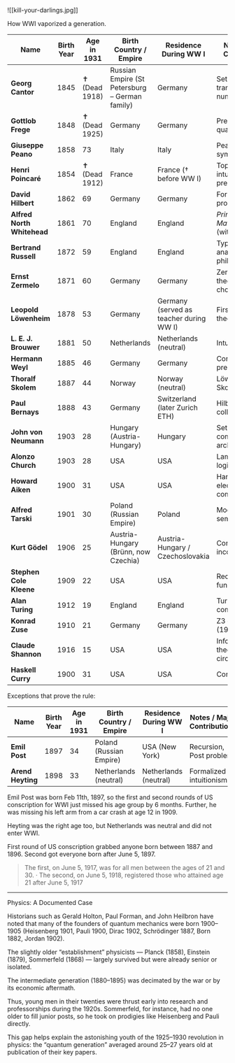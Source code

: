 
![[kill-your-darlings.jpg]]


How WWI vaporized a generation.

| Name                           | Birth Year | Age in 1931   | Birth Country / Empire                         | Residence During WW I                   | Notes / Major Contributions                |
| ------------------------------ | ---------- | ------------- | ---------------------------------------------- | --------------------------------------- | ------------------------------------------ |
| **Georg Cantor**               | 1845       | ✝ (Dead 1918) | Russian Empire (St Petersburg – German family) | Germany                                 | Set theory, transfinite numbers            |
| **Gottlob Frege**              | 1848       | ✝ (Dead 1925) | Germany                                        | Germany                                 | Predicate logic, quantifiers               |
| **Giuseppe Peano**             | 1858       | 73            | Italy                                          | Italy                                   | Peano axioms, symbolic logic               |
| **Henri Poincaré**             | 1854       | ✝ (Dead 1912) | France                                         | France († before WW I)                  | Topology, intuitionism precursor           |
| **David Hilbert**              | 1862       | 69            | Germany                                        | Germany                                 | Formalism, Hilbert program                 |
| **Alfred North Whitehead**     | 1861       | 70            | England                                        | England                                 | *Principia Mathematica* (with Russell)     |
| **Bertrand Russell**           | 1872       | 59            | England                                        | England                                 | Type theory, analytic philosophy           |
| **Ernst Zermelo**              | 1871       | 60            | Germany                                        | Germany                                 | Zermelo set theory, axiom of choice        |
| **Leopold Löwenheim**          | 1878       | 53            | Germany                                        | Germany (served as teacher during WW I) | First model-theoretic results              |
| **L. E. J. Brouwer**           | 1881       | 50            | Netherlands                                    | Netherlands (neutral)                   | Intuitionism                               |
| **Hermann Weyl**               | 1885       | 46            | Germany                                        | Germany                                 | Continuum, predicativity                   |
| **Thoralf Skolem**             | 1887       | 44            | Norway                                         | Norway (neutral)                        | Löwenheim–Skolem theorem                   |
| **Paul Bernays**               | 1888       | 43            | Germany                                        | Switzerland (later Zurich ETH)          | Hilbert collaborator                       |
| **John von Neumann**           | 1903       | 28            | Hungary (Austria-Hungary)                      | Hungary                                 | Set theory, later computing architecture   |
| **Alonzo Church**              | 1903       | 28            | USA                                            | USA                                     | Lambda calculus, logic                     |
| **Howard Aiken**               | 1900       | 31            | USA                                            | USA                                     | Harvard Mark I electromechanical computer  |
| **Alfred Tarski**              | 1901       | 30            | Poland (Russian Empire)                        | Poland                                  | Model theory, semantics of truth           |
| **Kurt Gödel**                 | 1906       | 25            | Austria-Hungary (Brünn, now Czechia)           | Austria-Hungary / Czechoslovakia        | Completeness, incompleteness               |
| **Stephen Cole Kleene**        | 1909       | 22            | USA                                            | USA                                     | Recursive functions                        |
| **Alan Turing**                | 1912       | 19            | England                                        | England                                 | Turing machines, computability             |
| **Konrad Zuse**                | 1910       | 21            | Germany                                        | Germany                                 | Z3 computer (1930s–40s)                    |
| **Claude Shannon**             | 1916       | 15            | USA                                            | USA                                     | Information theory, Boolean circuits       |
| **Haskell Curry**              | 1900       | 31            | USA                                            | USA                                     | Combinatory logic                          |

Exceptions that prove the rule:

| Name                           | Birth Year | Age in 1931   | Birth Country / Empire                         | Residence During WW I                   | Notes / Major Contributions                |
| ------------------------------ | ---------- | ------------- | ---------------------------------------------- | --------------------------------------- | ------------------------------------------ |
| **Emil Post**                  | 1897       | 34            | Poland (Russian Empire)                        | USA (New York)                          | Recursion, Post problem                    |
| **Arend Heyting**              | 1898       | 33            | Netherlands (neutral)                          | Netherlands (neutral)                   | Formalized intuitionism                    |

Emil Post was born Feb 11th, 1897, so the first and second rounds of US conscription for WWI just missed his age group by 6 months. Further, he was missing his left arm from a car crash at age 12 in 1909.

Heyting was the right age too, but Netherlands was neutral and did not enter WWI.

First round of US conscription grabbed anyone born between 1887 and 1896.
Second got everyone born after June 5, 1897.

> The first, on June 5, 1917, was for all men between the ages of 21 and 30. · The second, on June 5, 1918, registered those who attained age 21 after June 5, 1917



---

Physics: A Documented Case

Historians such as Gerald Holton, Paul Forman, and John Heilbron have noted that many of the founders of quantum mechanics were born 1900–1905 (Heisenberg 1901, Pauli 1900, Dirac 1902, Schrödinger 1887, Born 1882, Jordan 1902).

The slightly older “establishment” physicists — Planck (1858), Einstein (1879), Sommerfeld (1868) — largely survived but were already senior or isolated.

The intermediate generation (1880–1895) was decimated by the war or by its economic aftermath.

Thus, young men in their twenties were thrust early into research and professorships during the 1920s.
Sommerfeld, for instance, had no one older to fill junior posts, so he took on prodigies like Heisenberg and Pauli directly.

This gap helps explain the astonishing youth of the 1925–1930 revolution in physics: the “quantum generation” averaged around 25–27 years old at publication of their key papers.